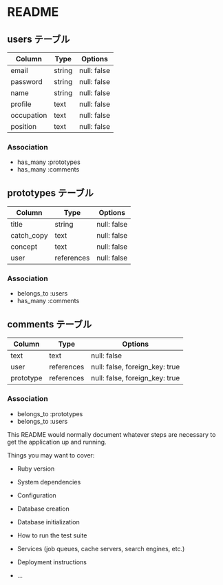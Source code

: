 # README

## users テーブル

| Column     | Type   | Options     |
| ---------- | ------ | ----------- |
| email      | string | null: false |
| password   | string | null: false |
| name       | string | null: false |
| profile    | text   | null: false |
| occupation | text   | null: false |
| position   | text   | null: false | 

### Association
- has_many :prototypes
- has_many :comments

## prototypes テーブル

| Column     | Type       | Options     |
| ---------- | ---------- | ----------- |
| title      | string     | null: false |
| catch_copy | text       | null: false |
| concept    | text       | null: false |
| user       | references | null: false |

### Association
- belongs_to :users
- has_many :comments

## comments テーブル

| Column      | Type       | Options                        |
| ----------- | ---------- | ------------------------------ |
| text        | text       | null: false
| user        | references | null: false, foreign_key: true |
| prototype   | references | null: false, foreign_key: true |

### Association
- belongs_to :prototypes
- belongs_to :users

This README would normally document whatever steps are necessary to get the
application up and running.

Things you may want to cover:

* Ruby version

* System dependencies

* Configuration

* Database creation

* Database initialization

* How to run the test suite

* Services (job queues, cache servers, search engines, etc.)

* Deployment instructions

* ...
